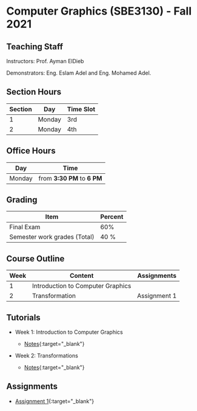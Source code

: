 # Computer  Graphics \(SBE3130\) - Fall 2021

## Teaching Staff

Instructors: Prof. Ayman ElDieb

Demonstrators:  Eng. Eslam Adel and Eng. Mohamed Adel.  


## Section Hours

| Section | Day | Time Slot |
|---------|-----|-----------|
|   1     | Monday | 3rd |
|   2     | Monday | 4th |

## Office Hours

| Day | Time |
|-----|-----------|
| Monday | from **3:30 PM** to **6 PM** |

## Grading

| Item | Percent  |
|-----|-----------|
| Final Exam | 60%  |
| Semester work grades (Total) | 40 % |


## Course Outline

| Week | Content |  Assignments
|------|-----------------|-----|
|   1  | Introduction to Computer Graphics| |
|   2  | Transformation | Assignment 1|

## Tutorials

* Week 1: Introduction to Computer Graphics
    * [Notes](https://sbme-tutorials.github.io/CG-Notes/Fall2021/notes/1-week1.html){:target="_blank"}

* Week 2: Transformations
    * [Notes](https://sbme-tutorials.github.io/CG-Notes/Fall2021/notes/2-week2.html){:target="_blank"}


## Assignments


* [Assignment 1](https://sbme-tutorials.github.io/CG-Notes/Fall2021/assignments/assignment1.html){:target="_blank"}


